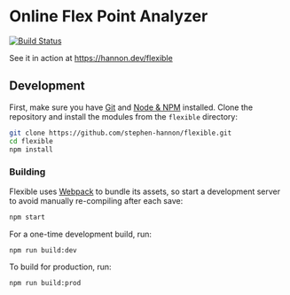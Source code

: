 # Online Flex Point Analyzer

[![Build Status](https://travis-ci.com/stephen-hannon/flexible.svg?branch=master)](https://travis-ci.com/stephen-hannon/flexible)

See it in action at https://hannon.dev/flexible

## Development

First, make sure you have [Git](https://git-scm.com/) and [Node & NPM](https://nodejs.org/) installed. Clone the repository and install the modules from the `flexible` directory:

```bash
git clone https://github.com/stephen-hannon/flexible.git
cd flexible
npm install
```

### Building
Flexible uses [Webpack](https://webpack.js.org/) to bundle its assets, so start a development server to avoid manually re-compiling after each save:

```bash
npm start
```

For a one-time development build, run:

```bash
npm run build:dev
```

To build for production, run:

```bash
npm run build:prod
```
